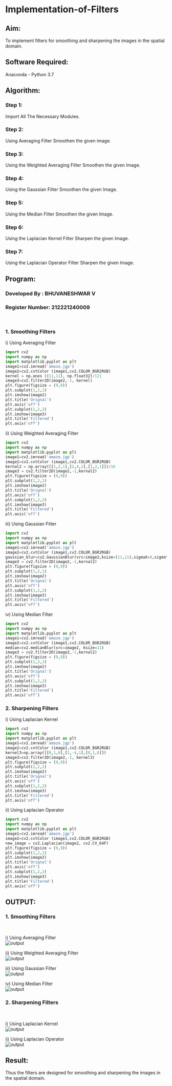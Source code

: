 # Implementation-of-Filters
## Aim:
To implement filters for smoothing and sharpening the images in the spatial domain.

## Software Required:
Anaconda - Python 3.7

## Algorithm:
### Step 1:
Import All The Necessary Modules.
<br>

### Step 2:
Using Averaging Filter Smoothen the given image.
<br>

### Step 3:
Using the Weighted Averaging Filter Smoothen the given Image.
<br>

### Step 4:
Using the Gaussian Filter Smoothen the given Image.
<br>

### Step 5:
Using the Median Filter Smoothen the given Image.
<br>

### Step 6:
Using the Laplacian Kernel Filter Sharpen the given Image.
<br>

### Step 7:
Using the Laplacian Operator Filter Sharpen the given Image.


## Program:
### Developed By   : BHUVANESHWAR V
### Register Number: 212221240009
</br>

### 1. Smoothing Filters
i) Using Averaging Filter
```Python
import cv2
import numpy as np
import matplotlib.pyplot as plt
image1=cv2.imread('amaze.jgp')
image2=cv2.cvtColor (image1,cv2.COLOR_BGR2RGB) 
kernel = np.ones ((11,11), np.float32)/121
image3=cv2.filter2D(image2,-1, kernel)
plt.figure(figsize = (9,9))
plt.subplot(1,2,1) 
plt.imshow(image2)
plt.title('Orignal') 
plt.axis('off')
plt.subplot(1,2,2)
plt.imshow(image3)
plt.title('Filtered')
plt.axis('off')
```
ii) Using Weighted Averaging Filter
```Python
import cv2
import numpy as np
import matplotlib.pyplot as plt
image1=cv2.imread('amaze.jgp')
image2=cv2.cvtColor (image1,cv2.COLOR_BGR2RGB) 
kernal2 = np.array([[1,2,1],[2,4,2],[1,2,1]])/16 
image3 = cv2.filter2D(image2,-1,kernal2)
plt.figure(figsize = (9,9))
plt.subplot(1,2,1) 
plt.imshow(image2)
plt.title('Orignal') 
plt.axis('off')
plt.subplot(1,2,2)
plt.imshow(image3)
plt.title('Filtered')
plt.axis('off')
```
iii) Using Gaussian Filter
```Python
import cv2
import numpy as np
import matplotlib.pyplot as plt
image1=cv2.imread('amaze.jgp')
image2=cv2.cvtColor (image1,cv2.COLOR_BGR2RGB) 
gaussian_blur=cv2.GaussianBlur(src=image2,ksize=(11,11),sigmaX=0,sigmaY=0)
image3 = cv2.filter2D(image2,-1,kernal2)
plt.figure(figsize = (9,9))
plt.subplot(1,2,1) 
plt.imshow(image2)
plt.title('Orignal') 
plt.axis('off')
plt.subplot(1,2,2)
plt.imshow(image3)
plt.title('Filtered')
plt.axis('off')
```
iv) Using Median Filter
```Python
import cv2
import numpy as np
import matplotlib.pyplot as plt
image1=cv2.imread('amaze.jgp')
image2=cv2.cvtColor (image1,cv2.COLOR_BGR2RGB) 
median=cv2.medianBlur(src=image2, ksize=11)
image3 = cv2.filter2D(image2,-1,kernal2)
plt.figure(figsize = (9,9))
plt.subplot(1,2,1) 
plt.imshow(image2)
plt.title('Orignal') 
plt.axis('off')
plt.subplot(1,2,2)
plt.imshow(image3)
plt.title('Filtered')
plt.axis('off')
```

### 2. Sharpening Filters
i) Using Laplacian Kernel
```Python
import cv2
import numpy as np
import matplotlib.pyplot as plt
image1=cv2.imread('amaze.jgp')
image2=cv2.cvtColor (image1,cv2.COLOR_BGR2RGB) 
kernel3=np.array([[0,1,0],[1,-4,1],[0,1,0]])
image3=cv2.filter2D(image2,-1, kernel3)
plt.figure(figsize = (9,9))
plt.subplot(1,2,1) 
plt.imshow(image2)
plt.title('Orignal') 
plt.axis('off')
plt.subplot(1,2,2)
plt.imshow(image3)
plt.title('Filtered')
plt.axis('off')
```
ii) Using Laplacian Operator
```Python
import cv2
import numpy as np
import matplotlib.pyplot as plt
image1=cv2.imread('amaze.jgp')
image2=cv2.cvtColor (image1,cv2.COLOR_BGR2RGB) 
new_image = cv2.Laplacian(image2, cv2.CV_64F)
plt.figure(figsize = (9,9))
plt.subplot(1,2,1) 
plt.imshow(image2)
plt.title('Orignal') 
plt.axis('off')
plt.subplot(1,2,2)
plt.imshow(image3)
plt.title('Filtered')
plt.axis('off')
```

## OUTPUT:
### 1. Smoothing Filters
</br>

i) Using Averaging Filter
</br>
![output](avg.jpg)
</br>

ii) Using Weighted Averaging Filter
</br>
![output](wt_avg.jpg)
</br>

iii) Using Gaussian Filter
</br>
![output](gaussian.jpg)
</br>

iv) Using Median Filter
</br>
![output](median.jpg)
</br>

### 2. Sharpening Filters
</br>

i) Using Laplacian Kernel
</br>
![output](la_ker.jpg)
</br>

ii) Using Laplacian Operator
</br>
![output](la_op.jpg)
</br>

## Result:
Thus the filters are designed for smoothing and sharpening the images in the spatial domain.